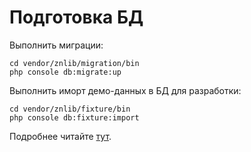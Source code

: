 Подготовка БД
===

Выполнить миграции:

```shell script
cd vendor/znlib/migration/bin
php console db:migrate:up
```

Выполнить иморт демо-данных в БД для разработки:

```
cd vendor/znlib/fixture/bin
php console db:fixture:import
```

Подробнее читайте [тут](https://github.com/yii2bundle/yii2-db/blob/master/guide/ru/console-fixture.md).
